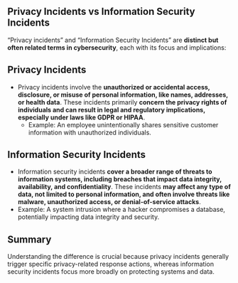 ## Privacy Incidents vs Information Security Incidents
“Privacy incidents” and “Information Security Incidents” are **distinct but often related terms in cybersecurity**, each with its focus and implications:

## Privacy Incidents
  - Privacy incidents involve the **unauthorized or accidental access, disclosure, or misuse of personal information, like names, addresses, or health data**. These incidents primarily **concern the privacy rights of individuals and can result in legal and regulatory implications, especially under laws like GDPR or HIPAA**.
    - Example: An employee unintentionally shares sensitive customer information with unauthorized individuals.

## Information Security Incidents
  - Information security incidents **cover a broader range of threats to information systems, including breaches that impact data integrity, availability, and confidentiality**. These incidents **may affect any type of data, not limited to personal information, and often involve threats like malware, unauthorized access, or denial-of-service attacks**.
  - Example: A system intrusion where a hacker compromises a database, potentially impacting data integrity and security.

## Summary
Understanding the difference is crucial because privacy incidents generally trigger specific privacy-related response actions, whereas information security incidents focus more broadly on protecting systems and data.